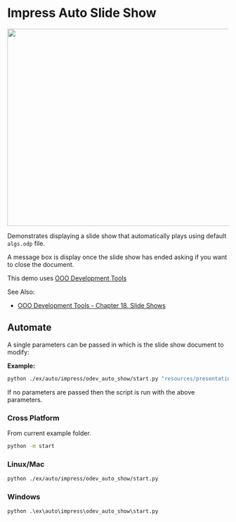 # Impress Auto Slide Show

<p align="center">
    <img src="https://user-images.githubusercontent.com/4193389/198406431-6b28b28b-4949-4a41-bf67-ff485ab964a2.png" width="659" height="448">
</p>

Demonstrates displaying a slide show that automatically plays using default `algs.odp` file.

A message box is display once the slide show has ended asking if you want to close the document.

This demo uses [OOO Development Tools]

See Also:

- [OOO Development Tools - Chapter 18. Slide Shows](https://python-ooo-dev-tools.readthedocs.io/en/latest/odev/part3/chapter18.html)

## Automate

A single parameters can be passed in which is the slide show document to modify:

**Example:**

```sh
python ./ex/auto/impress/odev_auto_show/start.py "resources/presentation/algs.ppt"
```

If no parameters are passed then the script is run with the above parameters.

### Cross Platform

From current example folder.

```sh
python -m start
```

### Linux/Mac

```sh
python ./ex/auto/impress/odev_auto_show/start.py
```

### Windows

```ps
python .\ex\auto\impress\odev_auto_show\start.py
```

[OOO Development Tools]: https://python-ooo-dev-tools.readthedocs.io/en/latest/